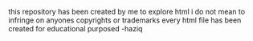 this repository has been created by me to explore html
i do not mean to infringe on anyones copyrights or trademarks
every html file has been created for educational purposed
-haziq
